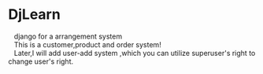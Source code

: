 # DjLearn
&nbsp;&nbsp; django for a arrangement system
<br/>
&nbsp;&nbsp; This is a customer,product and order system!
<br/>
&nbsp;&nbsp; Later,I will add user-add system ,which you can utilize superuser's right to change user's right.
<br/>
